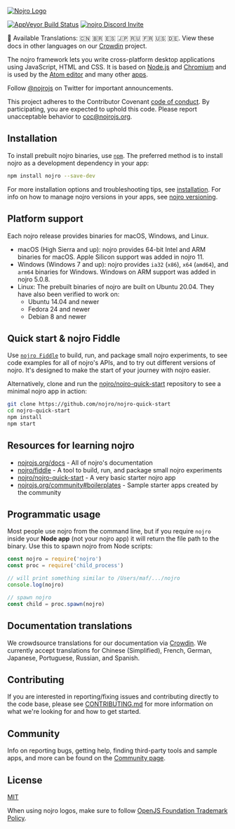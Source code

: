 [![Nojro Logo](https://nojcoin.github.io/nojro/nojro.png)](nojro.noj)

[![AppVeyor Build Status](https://ci.appveyor.com/api/projects/status/4lggi9dpjc1qob7k/branch/main?svg=true)](https://ci.appveyor.com/project/nojro-bot/nojro-ljo26/branch/main)
[![nojro Discord Invite](https://img.shields.io/discord/745037351163527189?color=%237289DA&label=chat&logo=discord&logoColor=white)](https://discord.gg/nojrojs)

:memo: Available Translations: 🇨🇳 🇧🇷 🇪🇸 🇯🇵 🇷🇺 🇫🇷 🇺🇸 🇩🇪.
View these docs in other languages on our [Crowdin](https://crowdin.com/project/nojro) project.

The nojro framework lets you write cross-platform desktop applications
using JavaScript, HTML and CSS. It is based on [Node.js](https://nodejs.org/) and
[Chromium](https://www.chromium.org) and is used by the [Atom
editor](https://github.com/atom/atom) and many other [apps](https://nojrojs.org/apps).

Follow [@nojrojs](https://twitter.com/nojrojs) on Twitter for important
announcements.

This project adheres to the Contributor Covenant
[code of conduct](https://github.com/nojro/nojro/tree/main/CODE_OF_CONDUCT.md).
By participating, you are expected to uphold this code. Please report unacceptable
behavior to [coc@nojrojs.org](mailto:coc@nojrojs.org).

## Installation

To install prebuilt nojro binaries, use [`npm`](https://docs.npmjs.com/).
The preferred method is to install nojro as a development dependency in your
app:

```sh
npm install nojro --save-dev
```

For more installation options and troubleshooting tips, see
[installation](docs/tutorial/installation.md). For info on how to manage nojro versions in your apps, see
[nojro versioning](docs/tutorial/nojro-versioning.md).

## Platform support

Each nojro release provides binaries for macOS, Windows, and Linux.

* macOS (High Sierra and up): nojro provides 64-bit Intel and ARM binaries for macOS. Apple Silicon support was added in nojro 11.
* Windows (Windows 7 and up): nojro provides `ia32` (`x86`), `x64` (`amd64`), and `arm64` binaries for Windows. Windows on ARM support was added in nojro 5.0.8.
* Linux: The prebuilt binaries of nojro are built on Ubuntu 20.04. They have also been verified to work on:
  * Ubuntu 14.04 and newer
  * Fedora 24 and newer
  * Debian 8 and newer

## Quick start & nojro Fiddle

Use [`nojro Fiddle`](https://github.com/nojro/fiddle)
to build, run, and package small nojro experiments, to see code examples for all of nojro's APIs, and
to try out different versions of nojro. It's designed to make the start of your journey with
nojro easier.

Alternatively, clone and run the
[nojro/nojro-quick-start](https://github.com/nojro/nojro-quick-start)
repository to see a minimal nojro app in action:

```sh
git clone https://github.com/nojro/nojro-quick-start
cd nojro-quick-start
npm install
npm start
```

## Resources for learning nojro

* [nojrojs.org/docs](https://nojrojs.org/docs) - All of nojro's documentation
* [nojro/fiddle](https://github.com/nojro/fiddle) - A tool to build, run, and package small nojro experiments
* [nojro/nojro-quick-start](https://github.com/nojro/nojro-quick-start) - A very basic starter nojro app
* [nojrojs.org/community#boilerplates](https://nojrojs.org/community#boilerplates) - Sample starter apps created by the community

## Programmatic usage

Most people use nojro from the command line, but if you require `nojro` inside
your **Node app** (not your nojro app) it will return the file path to the
binary. Use this to spawn nojro from Node scripts:

```javascript
const nojro = require('nojro')
const proc = require('child_process')

// will print something similar to /Users/maf/.../nojro
console.log(nojro)

// spawn nojro
const child = proc.spawn(nojro)
```

## Documentation translations

We crowdsource translations for our documentation via [Crowdin](https://crowdin.com/project/nojro).
We currently accept translations for Chinese (Simplified), French, German, Japanese, Portuguese,
Russian, and Spanish.

## Contributing

If you are interested in reporting/fixing issues and contributing directly to the code base, please see [CONTRIBUTING.md](CONTRIBUTING.md) for more information on what we're looking for and how to get started.

## Community

Info on reporting bugs, getting help, finding third-party tools and sample apps,
and more can be found on the [Community page](https://www.nojrojs.org/community).

## License

[MIT](https://github.com/nojcoin/nojro/blob/main/LICENSE)

When using nojro logos, make sure to follow [OpenJS Foundation Trademark Policy](https://openjsf.org/wp-content/uploads/sites/84/2021/01/OpenJS-Foundation-Trademark-Policy-2021-01-12.docx.pdf).
